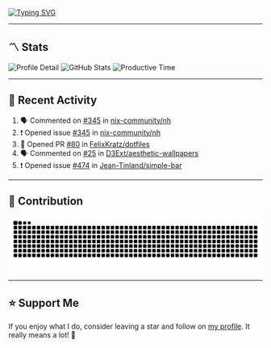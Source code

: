 [![Typing SVG](https://readme-typing-svg.demolab.com?font=&duration=2500&pause=100&center=true&vCenter=true&multiline=true&width=1000&height=60&lines=Hi+There!;Welcome+to+my+Github+profile+%F0%9F%91%8B)](https://git.io/typing-svg)

---

## 〽️ Stats

![Profile Detail](http://github-profile-summary-cards.vercel.app/api/cards/profile-details?username=phucisstupid&theme=transparent)
![GitHub Stats](http://github-profile-summary-cards.vercel.app/api/cards/stats?username=phucisstupid&theme=transparent)
![Productive Time](http://github-profile-summary-cards.vercel.app/api/cards/productive-time?username=phucisstupid&theme=transparent&utcOffset=8)

---

## 📝 Recent Activity

<!--START_SECTION:activity-->
1. 🗣 Commented on [#345](https://github.com/nix-community/nh/issues/345#issuecomment-3037416746) in [nix-community/nh](https://github.com/nix-community/nh)
2. ❗ Opened issue [#345](https://github.com/nix-community/nh/issues/345) in [nix-community/nh](https://github.com/nix-community/nh)
3. 💪 Opened PR [#80](https://github.com/FelixKratz/dotfiles/pull/80) in [FelixKratz/dotfiles](https://github.com/FelixKratz/dotfiles)
4. 🗣 Commented on [#25](https://github.com/D3Ext/aesthetic-wallpapers/pull/25#issuecomment-3023893970) in [D3Ext/aesthetic-wallpapers](https://github.com/D3Ext/aesthetic-wallpapers)
5. ❗ Opened issue [#474](https://github.com/Jean-Tinland/simple-bar/issues/474) in [Jean-Tinland/simple-bar](https://github.com/Jean-Tinland/simple-bar)
<!--END_SECTION:activity-->

<!--START_SECTION:waka-->

<!--END_SECTION:waka-->

---

## 🐍 Contribution

<picture>
  <source media="(prefers-color-scheme: dark)" srcset="https://raw.githubusercontent.com/phucisstupid/phucisstupid/output/github-contribution-grid-snake-dark.svg">
  <source media="(prefers-color-scheme: light)" srcset="https://raw.githubusercontent.com/phucisstupid/phucisstupid/output/github-contribution-grid-snake.svg">
  <img alt="GitHub Contribution Grid Snake Animation" src="https://raw.githubusercontent.com/phucisstupid/phucisstupid/output/github-contribution-grid-snake.svg">
</picture>

---

## ⭐ Support Me

If you enjoy what I do, consider leaving a star and follow on [my profile](https://github.com/phucisstupid). It really means a lot! 💙

